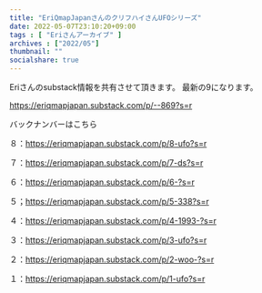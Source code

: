 ```yaml
---
title: "EriQmapJapanさんのクリフハイさんUFOシリーズ"
date: 2022-05-07T23:10:20+09:00
tags : [ "Eriさんアーカイブ" ]
archives : ["2022/05"]
thumbnail: ""
socialshare: true
---
```



Eriさんのsubstack情報を共有させて頂きます。
最新の9になります。

https://eriqmapjapan.substack.com/p/--869?s=r


バックナンバーはこちら

８：https://eriqmapjapan.substack.com/p/8-ufo?s=r

７：https://eriqmapjapan.substack.com/p/7-ds?s=r

６：https://eriqmapjapan.substack.com/p/6-?s=r

５；https://eriqmapjapan.substack.com/p/5-338?s=r

４：https://eriqmapjapan.substack.com/p/4-1993-?s=r

３：https://eriqmapjapan.substack.com/p/3-ufo?s=r

２：https://eriqmapjapan.substack.com/p/2-woo-?s=r

１：https://eriqmapjapan.substack.com/p/1-ufo?s=r





<!--{{< rawhtml >}}

<iframe width="640" height="360" scrolling="no" frameborder="0" style="border: none;" src="../maskrisk.mp4"></iframe>

{{< /rawhtml >}}-->
